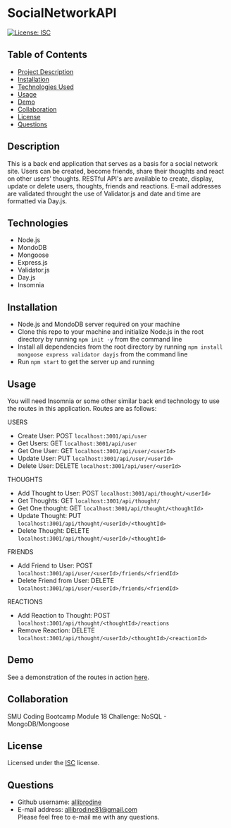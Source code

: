 # SocialNetworkAPI

[![License: ISC](https://img.shields.io/badge/License-ISC-blue.svg)](https://opensource.org/licenses/ISC)

## Table of Contents

- [Project Description](#description)
- [Installation](#installation)
- [Technologies Used](#technologies)
- [Usage](#usage)
- [Demo](#demo)
- [Collaboration](#collaboration)
- [License](#license)
- [Questions](#questions)

## Description

This is a back end application that serves as a basis for a social network site. Users can be created, become friends, share their thoughts and react on other users' thoughts. RESTful API's are available to create, display, update or delete users, thoughts, friends and reactions. E-mail addresses are validated throught the use of Validator.js and date and time are formatted via Day.js.

## Technologies

- Node.js
- MondoDB
- Mongoose
- Express.js
- Validator.js
- Day.js
- Insomnia

## Installation

- Node.js and MondoDB server required on your machine
- Clone this repo to your machine and initialize Node.js in the root directory by running `npm init -y` from the command line
- Install all dependencies from the root directory by running `npm install mongoose express validator dayjs` from the command line
- Run `npm start` to get the server up and running

## Usage

You will need Insomnia or some other similar back end technology to use the routes in this application. Routes are as follows:

USERS

- Create User: POST `localhost:3001/api/user`
- Get Users: GET `localhost:3001/api/user`
- Get One User: GET `localhost:3001/api/user/<userId>`
- Update User: PUT `localhost:3001/api/user/<userId>`
- Delete User: DELETE `localhost:3001/api/user/<userId>`

THOUGHTS

- Add Thought to User: POST `localhost:3001/api/thought/<userId>`
- Get Thoughts: GET `localhost:3001/api/thought/`
- Get One thought: GET `localhost:3001/api/thought/<thoughtId>`
- Update Thought: PUT `localhost:3001/api/thought/<userId>/<thoughtId>`
- Delete Thought: DELETE `localhost:3001/api/thought/<userId>/<thoughtId>`

FRIENDS

- Add Friend to User: POST `localhost:3001/api/user/<userId>/friends/<friendId>`
- Delete Friend from User: DELETE `localhost:3001/api/user/<userId>/friends/<friendId>`

REACTIONS

- Add Reaction to Thought: POST `localhost:3001/api/thought/<thoughtId>/reactions`
- Remove Reaction: DELETE `localhost:3001/api/thought/<userId>/<thoughtId>/<reactionId>`

## Demo

See a demonstration of the routes in action <a href="https://watch.screencastify.com/v/dxth5XnB0IOJVmF0x3Wo">here</a>.

## Collaboration

SMU Coding Bootcamp Module 18 Challenge: NoSQL - MongoDB/Mongoose

## License

Licensed under the <a href='https://opensource.org/licenses/ISC'>ISC</a> license.

## Questions

- Github username: <a href='https://github.com/allibrodine'>allibrodine</a>
- E-mail address: allibrodine81@gmail.com </br>
  Please feel free to e-mail me with any questions.
